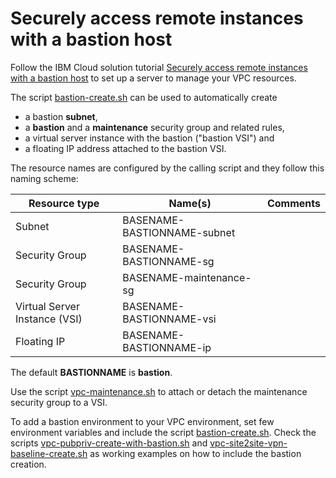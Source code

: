 # Securely access remote instances with a bastion host

Follow the IBM Cloud solution tutorial [Securely access remote instances with a bastion host](https://cloud.ibm.com/docs/solution-tutorials?topic=solution-tutorials-vpc-secure-management-bastion-server) to set up a server to manage your VPC resources.

The script [bastion-create.sh](/scripts/bastion-create.sh) can be used to automatically create
* a bastion **subnet**,
* a **bastion** and a **maintenance** security group and related rules,
* a virtual server instance with the bastion ("bastion VSI") and
* a floating IP address attached to the bastion VSI.

The resource names are configured by the calling script and they follow this naming scheme:

| Resource type| Name(s) | Comments |
|--------------|------|----------|
| Subnet | BASENAME-BASTIONNAME-subnet|  |
| Security Group | BASENAME-BASTIONNAME-sg | |
| Security Group | BASENAME-maintenance-sg | |
| Virtual Server Instance (VSI) | BASENAME-BASTIONNAME-vsi | |
| Floating IP | BASENAME-BASTIONNAME-ip | |
The default **BASTIONNAME** is **bastion**.

Use the script [vpc-maintenance.sh](/scripts/vpc-maintenance.sh) to attach or detach the maintenance security group to a VSI.

To add a bastion environment to your VPC environment, set few environment variables and include the script [bastion-create.sh](/scripts/bastion-create.sh). Check the scripts [vpc-pubpriv-create-with-bastion.sh](/vpc-public-app-private-backend/vpc-pubpriv-create-with-bastion.sh) and [vpc-site2site-vpn-baseline-create.sh](/vpc-site2site-vpn/vpc-site2site-vpn-baseline-create.sh) as working examples on how to include the bastion creation.
